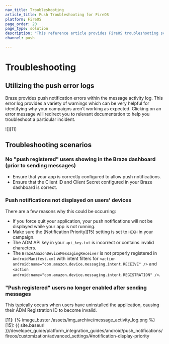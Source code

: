 ```yaml
---
nav_title: Troubleshooting
article_title: Push Troubleshooting for FireOS
platform: FireOS
page_order: 20
page_type: solution
description: "This reference article provides FireOS troubleshooting scenarios for possible issues you may experience with push notifications."
channel: push

---
```

# Troubleshooting

## Utilizing the push error logs

Braze provides push notification errors within the message activity log. This error log provides a variety of warnings which can be very helpful for identifying why your campaigns aren't working as expected. Clicking on an error message will redirect you to relevant documentation to help you troubleshoot a particular incident.

![][11]

## Troubleshooting scenarios

### No "push registered" users showing in the Braze dashboard (prior to sending messages)

- Ensure that your app is correctly configured to allow push notifications.
- Ensure that the Client ID and Client Secret configured in your Braze dashboard is correct.

### Push notifications not displayed on users' devices

There are a few reasons why this could be occurring:

- If you force quit your application, your push notifications will not be displayed while your app is not running.
- Make sure the [Notification Priority][15] setting is set to `HIGH` in your campaign.
- The ADM API key in your `api_key.txt` is incorrect or contains invalid characters.
- The `BrazeAmazonDeviceMessagingReceiver` is not properly registered in `AndroidManifest.xml` with intent filters for `<action android:name="com.amazon.device.messaging.intent.RECEIVE" />` and `<action android:name="com.amazon.device.messaging.intent.REGISTRATION" />`.

### "Push registered" users no longer enabled after sending messages

This typically occurs when users have uninstalled the application, causing their ADM Registration ID to become invalid.

[11]: {% image_buster /assets/img_archive/message_activity_log.png %}
[15]: {{ site.baseurl }}/developer_guide/platform_integration_guides/android/push_notifications/fireos/customization/advanced_settings/#notification-display-priority
